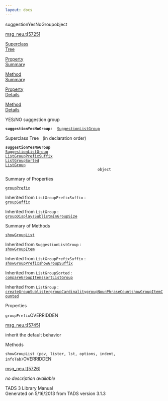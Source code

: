 ```yaml
---
layout: docs
---
```

<span class="title">suggestionYesNoGroup</span><span class="type">object</span>

[msg_neu.t](../file/msg_neu.t.html)\[[5725](../source/msg_neu.t.html#5725)\]

[Superclass  
Tree](#_SuperClassTree_)

[Property  
Summary](#_PropSummary_)

[Method  
Summary](#_MethodSummary_)

[Property  
Details](#_Properties_)

[Method  
Details](#_Methods_)



YES/NO suggestion group

**`suggestionYesNoGroup`**` :   `[`SuggestionListGroup`](../object/SuggestionListGroup.html)



<span id="_SuperClassTree_"></span>



<span class="hdln">Superclass Tree</span>   (in declaration order)



**`suggestionYesNoGroup`**  
[`SuggestionListGroup`](../object/SuggestionListGroup.html)  
[`ListGroupPrefixSuffix`](../object/ListGroupPrefixSuffix.html)  
[`ListGroupSorted`](../object/ListGroupSorted.html)  
[`ListGroup`](../object/ListGroup.html)  
`                                         object`  
<span id="_PropSummary_"></span>



<span class="hdln">Summary of Properties</span>  



[`groupPrefix`](#groupPrefix)



Inherited from `ListGroupPrefixSuffix` :  
[`groupSuffix`](../object/ListGroupPrefixSuffix.html#groupSuffix)



Inherited from `ListGroup` :  
[`groupDisplaysSublist`](../object/ListGroup.html#groupDisplaysSublist)[`minGroupSize`](../object/ListGroup.html#minGroupSize)

<span id="_MethodSummary_"></span>



<span class="hdln">Summary of Methods</span>  



[`showGroupList`](#showGroupList)

Inherited from `SuggestionListGroup` :  
[`showGroupItem`](../object/SuggestionListGroup.html#showGroupItem)

Inherited from `ListGroupPrefixSuffix` :  
[`showGroupPrefix`](../object/ListGroupPrefixSuffix.html#showGroupPrefix)[`showGroupSuffix`](../object/ListGroupPrefixSuffix.html#showGroupSuffix)

Inherited from `ListGroupSorted` :  
[`compareGroupItems`](../object/ListGroupSorted.html#compareGroupItems)[`sortListGroup`](../object/ListGroupSorted.html#sortListGroup)

Inherited from `ListGroup` :  
[`createGroupSublister`](../object/ListGroup.html#createGroupSublister)[`groupCardinality`](../object/ListGroup.html#groupCardinality)[`groupNounPhraseCount`](../object/ListGroup.html#groupNounPhraseCount)[`showGroupItemCounted`](../object/ListGroup.html#showGroupItemCounted)

<span id="_Properties_"></span>



<span class="hdln">Properties</span>  



<span id="groupPrefix"></span>

`groupPrefix`<span class="rem">OVERRIDDEN</span>

[msg_neu.t](../file/msg_neu.t.html)\[[5745](../source/msg_neu.t.html#5745)\]



inherit the default behavior



<span id="_Methods_"></span>



<span class="hdln">Methods</span>  



<span id="showGroupList"></span>

`showGroupList (pov, lister, lst, options, indent, infoTab)`<span class="rem">OVERRIDDEN</span>

[msg_neu.t](../file/msg_neu.t.html)\[[5726](../source/msg_neu.t.html#5726)\]



*no description available*





TADS 3 Library Manual  
Generated on 5/16/2013 from TADS version 3.1.3


